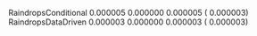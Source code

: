 RaindropsConditional
  0.000005   0.000000   0.000005 (  0.000003)
RaindropsDataDriven
  0.000003   0.000000   0.000003 (  0.000003)